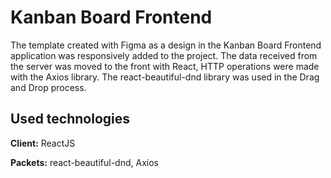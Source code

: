 
# Kanban Board Frontend

The template created with Figma as a design in the Kanban Board Frontend application was responsively added to the project.
The data received from the server was moved to the front with React, HTTP operations were made with the Axios library. The react-beautiful-dnd library was used in the Drag and Drop process.


## Used technologies

**Client:** ReactJS

**Packets:** react-beautiful-dnd, Axios


  

